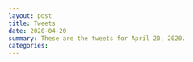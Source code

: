 ```yaml
---
layout: post
title: Tweets
date: 2020-04-20
summary: These are the tweets for April 20, 2020.
categories:
---
```



